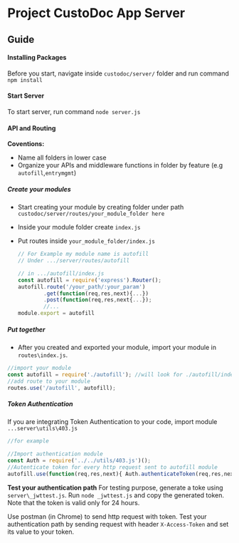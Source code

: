 # Project CustoDoc App Server

## Guide 
#### Installing Packages
Before you start, navigate inside `custodoc/server/` folder and run command `npm install`
#### Start Server
To start server, run command `node server.js`
#### API and Routing
**Coventions:**
   
- Name all folders in lower case
- Organize your APIs and middleware functions in folder by feature (e.g `autofill`,`entrymgmt`)

##### Create your modules 
- Start creating your module by creating folder under path `custodoc/server/routes/your_module_folder here`
- Inside your module folder create `index.js`
- Put routes inside `your_module_folder/index.js` 
  
  ```javascript
  // For Example my module name is autofill
  // Under .../server/routes/autofill
  
  // in .../autofill/index.js
  const autofill = require('express').Router();
  autofill.route('/your_path/:your_param')
          .get(function(req,res,next){...})
          .post(function(req,res,next{...});
          //...
  module.export = autofill        
  ```


##### Put together
- After you created and exported your module, import your module in `routes\index.js`.

```javascript
//import your module
const autofill = require('./autofill'); //will look for ./autofill/index.js
//add route to your module
routes.use('/autofill', autofill);
```

##### Token Authentication

If you are integrating Token Authentication to your code, import module `...server\utils\403.js`
```javascript
//for example

//Import authentication module
const Auth = require('../../utils/403.js')();
//Autenticate token for every http request sent to autofill module
autofill.use(function(req,res,next){ Auth.authenticateToken(req,res,next)});
```

**Test your authentication path**
For testing purpose, generate a toke using `server\_jwttest.js`. Run `node _jwttest.js` and copy the generated token. Note that the token is valid only for 24 hours.

Use postman (in Chrome) to send http request with token. Test your authentication path by sending request with header `X-Access-Token` and set its value to your token.


